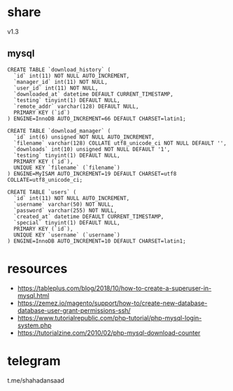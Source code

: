 # share
v1.3

## mysql
```
CREATE TABLE `download_history` (
  `id` int(11) NOT NULL AUTO_INCREMENT,
  `manager_id` int(11) NOT NULL,
  `user_id` int(11) NOT NULL,
  `downloaded_at` datetime DEFAULT CURRENT_TIMESTAMP,
  `testing` tinyint(1) DEFAULT NULL,
  `remote_addr` varchar(128) DEFAULT NULL,
  PRIMARY KEY (`id`)
) ENGINE=InnoDB AUTO_INCREMENT=66 DEFAULT CHARSET=latin1;

CREATE TABLE `download_manager` (
  `id` int(6) unsigned NOT NULL AUTO_INCREMENT,
  `filename` varchar(128) COLLATE utf8_unicode_ci NOT NULL DEFAULT '',
  `downloads` int(10) unsigned NOT NULL DEFAULT '1',
  `testing` tinyint(1) DEFAULT NULL,
  PRIMARY KEY (`id`),
  UNIQUE KEY `filename` (`filename`)
) ENGINE=MyISAM AUTO_INCREMENT=19 DEFAULT CHARSET=utf8 COLLATE=utf8_unicode_ci;

CREATE TABLE `users` (
  `id` int(11) NOT NULL AUTO_INCREMENT,
  `username` varchar(50) NOT NULL,
  `password` varchar(255) NOT NULL,
  `created_at` datetime DEFAULT CURRENT_TIMESTAMP,
  `special` tinyint(1) DEFAULT NULL,
  PRIMARY KEY (`id`),
  UNIQUE KEY `username` (`username`)
) ENGINE=InnoDB AUTO_INCREMENT=10 DEFAULT CHARSET=latin1;
```

# resources
- https://tableplus.com/blog/2018/10/how-to-create-a-superuser-in-mysql.html
- https://zemez.io/magento/support/how-to/create-new-database-database-user-grant-permissions-ssh/
- https://www.tutorialrepublic.com/php-tutorial/php-mysql-login-system.php
- https://tutorialzine.com/2010/02/php-mysql-download-counter

# telegram
t.me/shahadansaad
